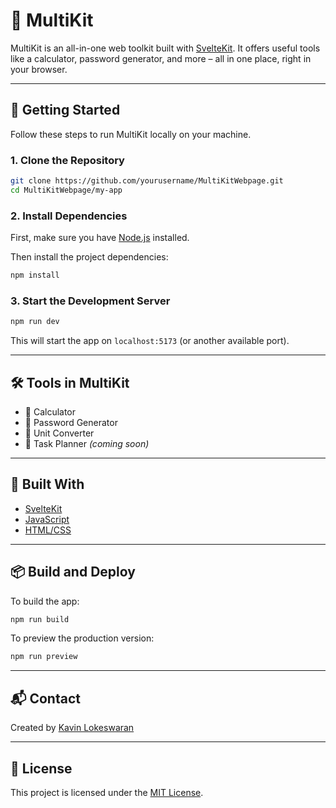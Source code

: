 # 🔧 MultiKit

MultiKit is an all-in-one web toolkit built with [SvelteKit](https://kit.svelte.dev/). It offers useful tools like a calculator, password generator, and more – all in one place, right in your browser.

---

## 🚀 Getting Started

Follow these steps to run MultiKit locally on your machine.

### 1. Clone the Repository

```bash
git clone https://github.com/yourusername/MultiKitWebpage.git
cd MultiKitWebpage/my-app
```

### 2. Install Dependencies

First, make sure you have [Node.js](https://nodejs.org/) installed.

Then install the project dependencies:

```bash
npm install
```

### 3. Start the Development Server

```bash
npm run dev
```

This will start the app on `localhost:5173` (or another available port).

---

## 🛠 Tools in MultiKit

- 📐 Calculator
- 🔐 Password Generator
- 📏 Unit Converter
- 📅 Task Planner *(coming soon)*

---

## 🧱 Built With

- [SvelteKit](https://kit.svelte.dev/)
- [JavaScript](https://developer.mozilla.org/en-US/docs/Web/JavaScript)
- [HTML/CSS](https://developer.mozilla.org/en-US/docs/Web/HTML)

---

## 📦 Build and Deploy

To build the app:

```bash
npm run build
```

To preview the production version:

```bash
npm run preview
```

---

## 📬 Contact

Created by [Kavin Lokeswaran](mailto:kavin_lokeswaran1407@outlook.com)

---

## 🪪 License

This project is licensed under the [MIT License](https://opensource.org/license/mit/).
